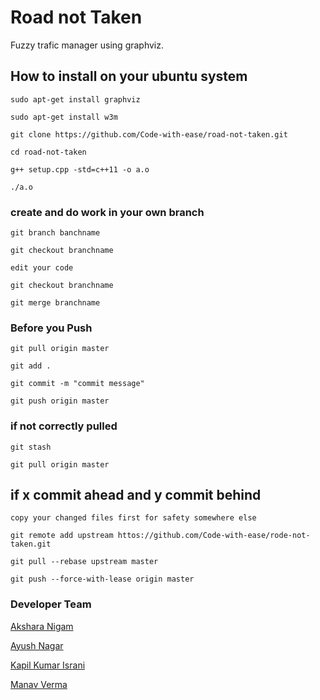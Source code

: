 # Road not Taken
Fuzzy trafic manager using graphviz.

## How to install on your ubuntu system
```
sudo apt-get install graphviz

sudo apt-get install w3m

git clone https://github.com/Code-with-ease/road-not-taken.git

cd road-not-taken

g++ setup.cpp -std=c++11 -o a.o

./a.o
```
### create and do work in your own branch
```
git branch banchname

git checkout branchname

edit your code

git checkout branchname

git merge branchname
```
### Before you Push
```
git pull origin master

git add .

git commit -m "commit message"

git push origin master
```

### if not correctly pulled
```
git stash

git pull origin master
```

## if x commit ahead and y commit behind
```
copy your changed files first for safety somewhere else

git remote add upstream httos://github.com/Code-with-ease/rode-not-taken.git

git pull --rebase upstream master

git push --force-with-lease origin master
```

### Developer Team
[Akshara Nigam](https://github.com/aksharanigam1112)

[Ayush Nagar](https://github.com/ayushnagar123)

[Kapil Kumar Israni](https://github.com/090max)

[Manav Verma](https://github.com/vmanav)
